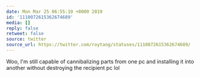 ```yaml
---
date: Mon Mar 25 06:55:10 +0000 2019
id: '1110072615362674689'
media: []
reply: false
retweet: false
source: twitter
source_url: https://twitter.com/roytang/statuses/1110072615362674689/
---
```


Woo, I'm still capable of cannibalizing parts from one pc and installing it into another without destroying the recipient pc lol